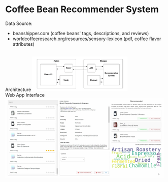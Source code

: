 # Coffee Bean Recommender System

Data Source:
- beanshipper.com (coffee beans' tags, descriptions, and reviews)
- worldcoffeeresearch.org/resources/sensory-lexicon (pdf, coffee flavor attributes)

<br/>
Architecture

<img src='/SystemArchitecture.png' width=300/>

<br/>
Web App Interface

<img src='/WebAppInterface.png' width=500/>
